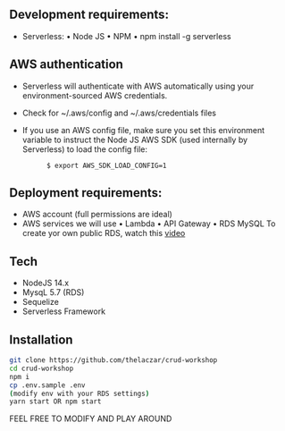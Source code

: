 ## Development requirements:
+ Serverless:
• Node JS
• NPM
• npm install -g serverless

## AWS authentication

+ Serverless will authenticate with AWS automatically using your environment-sourced AWS credentials.

+ Check for ~/.aws/config and ~/.aws/credentials files

+ If you use an AWS config file, make sure you set this environment variable to instruct the Node JS AWS SDK (used internally by Serverless) to load the config file:

            $ export AWS_SDK_LOAD_CONFIG=1

## Deployment requirements:
+ AWS account (full permissions are ideal)
+ AWS services we will use
• Lambda
• API Gateway
• RDS MySQL
To create yor own public RDS, watch this [video](https://www.youtube.com/watch?v=Ng_zi11N4_c) 

## Tech

- NodeJS 14.x
- MysqL 5.7 (RDS)
- Sequelize
- Serverless Framework 

## Installation

```sh
git clone https://github.com/thelaczar/crud-workshop
cd crud-workshop
npm i
cp .env.sample .env
(modify env with your RDS settings)
yarn start OR npm start
```

FEEL FREE TO MODIFY AND PLAY AROUND